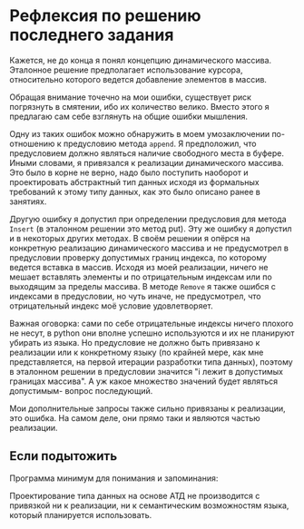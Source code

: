 # Рефлексия по решению последнего задания

Кажется, не до конца я понял концепцию динамического массива. Эталонное решение
предполагает использование курсора, относительно которого ведется добавление
элементов в массив.

Обращая внимание точечно на мои ошибки, существует риск погрязнуть в смятении,
ибо их количество велико. Вместо этого я предлагаю сам себе взглянуть на общие
ошибки мышления.

Одну из таких ошибок можно обнаружить в моем умозаключении по- отношению к
предусловию метода `append`. Я предположил, что предусловием должно являться
наличие свободного места в буфере. Иными словами, я привязался к реализации
динамического массива. Это было в корне не верно, надо было поступить наоборот и
проектировать абстрактный тип данных исходя из формальных требований к этому
типу данных, как это было описано ранее в занятиях.

Другую ошибку я допустил при определении предусловия для метода `Insert` (в
эталонном решении это метод put). Эту же ошибку я допустил и в некоторых других
методах. В своём решении я опёрся на конкретную реализацию динамического массива
и не предусмотрел в предусловии проверку допустимых границ индекса, по которому
ведется вставка в массив. Исходя из моей реализации, ничего не мешает вставлять
элементы и по отрицательным индексам или по выходящим за пределы массива. В
методе `Remove` я также ошибся с индексами в предусловии, но чуть иначе, не
предусмотрел, что отрицательный индекс моё условие удовлетворяет.

Важная оговорка: сами по себе отрицательные индексы ничего плохого не несут, в
python они вполне успешно используются и их не планируют убирать из языка. Но
предусловие не должно быть привязано к реализации или к конкретному языку (по
крайней мере, как мне представляется, на первой итерации разработки типа
данных), поэтому в эталонном решении в предусловии значится "i лежит в
допустимых границах массива". А уж какое множество значений будет являться
допустимым- вопрос последующий.


Мои дополнительные запросы также сильно привязаны к реализации, это ошибка. На
самом деле, они прямо таки и являются частью реализации.


## Если подытожить

Программа минимум для понимания и запоминания:

Проектирование типа данных на основе АТД не производится с привязкой ни к
реализации, ни к семантическим возможностям языка, который планируется
использовать.
